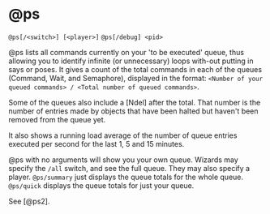# @ps
`@ps[/<switch>] [<player>]`
`@ps[/debug] <pid>`

@ps lists all commands currently on your 'to be executed' queue, thus allowing you to identify infinite (or unnecessary) loops with-out putting in says or poses. It gives a count of the total commands in each of the queues (Command, Wait, and Semaphore), displayed in the format:
`<Number of your queued commands> / <Total number of queued commands>`.

Some of the queues also include a [Ndel] after the total. That number is the number of entries made by objects that have been halted but haven't been removed from the queue yet.

It also shows a running load average of the number of queue entries executed per second for the last 1, 5 and 15 minutes.

@ps with no arguments will show you your own queue. Wizards may specify the `/all` switch, and see the full queue. They may also specify a player. `@ps/summary` just displays the queue totals for the whole queue. `@ps/quick` displays the queue totals for just your queue.

See [@ps2].

